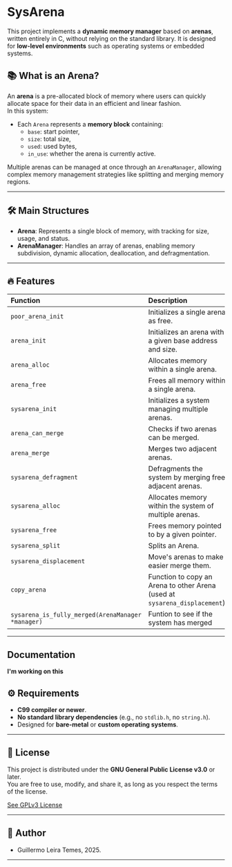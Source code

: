 # SysArena

This project implements a **dynamic memory manager** based on **arenas**, written entirely in C, without relying on the standard library. It is designed for **low-level environments** such as operating systems or embedded systems.

## 📚 What is an Arena?

An **arena** is a pre-allocated block of memory where users can quickly allocate space for their data in an efficient and linear fashion.  
In this system:

- Each `Arena` represents a **memory block** containing:
  - `base`: start pointer,
  - `size`: total size,
  - `used`: used bytes,
  - `in_use`: whether the arena is currently active.

Multiple arenas can be managed at once through an `ArenaManager`, allowing complex memory management strategies like splitting and merging memory regions.

---

## 🛠️ Main Structures

- **Arena**: Represents a single block of memory, with tracking for size, usage, and status.
- **ArenaManager**: Handles an array of arenas, enabling memory subdivision, dynamic allocation, deallocation, and defragmentation.

---

## 🔥 Features

| Function | Description |
|:---------|:------------|
| `poor_arena_init` | Initializes a single arena as free. |
| `arena_init` | Initializes an arena with a given base address and size. |
| `arena_alloc` | Allocates memory within a single arena. |
| `arena_free` | Frees all memory within a single arena. |
| `sysarena_init` | Initializes a system managing multiple arenas. |
| `arena_can_merge` | Checks if two arenas can be merged. |
| `arena_merge` | Merges two adjacent arenas. |
| `sysarena_defragment` | Defragments the system by merging free adjacent arenas. |
| `sysarena_alloc` | Allocates memory within the system of multiple arenas. |
| `sysarena_free` | Frees memory pointed to by a given pointer. |
| `sysarena_split` | Splits an Arena. |
| `sysarena_displacement` | Move's arenas to make easier merge them. |
| `copy_arena` | Function to copy an Arena to other Arena (used at `sysarena_displacement`). |
|`sysarena_is_fully_merged(ArenaManager *manager)`|Funtion to see if the system has merged|

---

## Documentation

**I'm working on this**

## ⚙️ Requirements

- **C99 compiler or newer**.
- **No standard library dependencies** (e.g., no `stdlib.h`, no `string.h`).
- Designed for **bare-metal** or **custom operating systems**.

---

## 📜 License

This project is distributed under the **GNU General Public License v3.0** or later.  
You are free to use, modify, and share it, as long as you respect the terms of the license.

[See GPLv3 License](https://www.gnu.org/licenses/gpl-3.0.html)

---

## 🧠 Author

- Guillermo Leira Temes, 2025.

---
